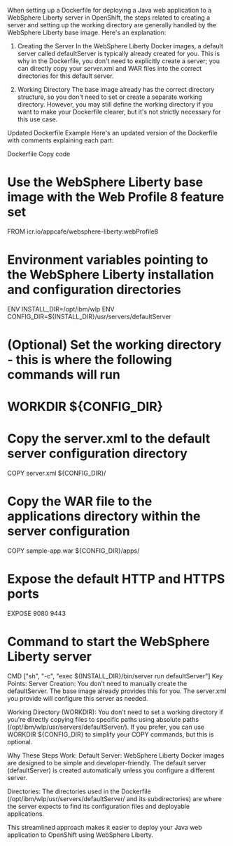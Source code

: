 When setting up a Dockerfile for deploying a Java web application to a WebSphere Liberty server in OpenShift, the steps related to creating a server and setting up the working directory are generally handled by the WebSphere Liberty base image. Here's an explanation:

1. Creating the Server
In the WebSphere Liberty Docker images, a default server called defaultServer is typically already created for you. This is why in the Dockerfile, you don't need to explicitly create a server; you can directly copy your server.xml and WAR files into the correct directories for this default server.

2. Working Directory
The base image already has the correct directory structure, so you don't need to set or create a separate working directory. However, you may still define the working directory if you want to make your Dockerfile clearer, but it's not strictly necessary for this use case.

Updated Dockerfile Example
Here's an updated version of the Dockerfile with comments explaining each part:

Dockerfile
Copy code
# Use the WebSphere Liberty base image with the Web Profile 8 feature set
FROM icr.io/appcafe/websphere-liberty:webProfile8

# Environment variables pointing to the WebSphere Liberty installation and configuration directories
ENV INSTALL_DIR=/opt/ibm/wlp
ENV CONFIG_DIR=${INSTALL_DIR}/usr/servers/defaultServer

# (Optional) Set the working directory - this is where the following commands will run
# WORKDIR ${CONFIG_DIR}

# Copy the server.xml to the default server configuration directory
COPY server.xml ${CONFIG_DIR}/

# Copy the WAR file to the applications directory within the server configuration
COPY sample-app.war ${CONFIG_DIR}/apps/

# Expose the default HTTP and HTTPS ports
EXPOSE 9080 9443

# Command to start the WebSphere Liberty server
CMD ["sh", "-c", "exec ${INSTALL_DIR}/bin/server run defaultServer"]
Key Points:
Server Creation: You don’t need to manually create the defaultServer. The base image already provides this for you. The server.xml you provide will configure this server as needed.

Working Directory (WORKDIR): You don't need to set a working directory if you're directly copying files to specific paths using absolute paths (/opt/ibm/wlp/usr/servers/defaultServer/). If you prefer, you can use WORKDIR ${CONFIG_DIR} to simplify your COPY commands, but this is optional.

Why These Steps Work:
Default Server: WebSphere Liberty Docker images are designed to be simple and developer-friendly. The default server (defaultServer) is created automatically unless you configure a different server.

Directories: The directories used in the Dockerfile (/opt/ibm/wlp/usr/servers/defaultServer/ and its subdirectories) are where the server expects to find its configuration files and deployable applications.

This streamlined approach makes it easier to deploy your Java web application to OpenShift using WebSphere Liberty.
